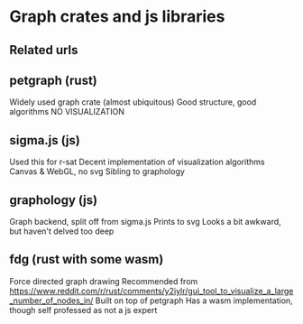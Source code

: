 Graph crates and js libraries
===

Related urls
---


petgraph (rust)
---

Widely used graph crate (almost ubiquitous)
Good structure, good algorithms
NO VISUALIZATION

sigma.js (js)
---

Used this for r-sat
Decent implementation of visualization algorithms
Canvas & WebGL, no svg
Sibling to graphology

graphology (js)
---

Graph backend, split off from sigma.js
Prints to svg
Looks a bit awkward, but haven't delved too deep

fdg (rust with some wasm)
---

Force directed graph drawing
Recommended from https://www.reddit.com/r/rust/comments/y2iylr/gui_tool_to_visualize_a_large_number_of_nodes_in/
Built on top of petgraph
Has a wasm implementation, though self professed as not a js expert
